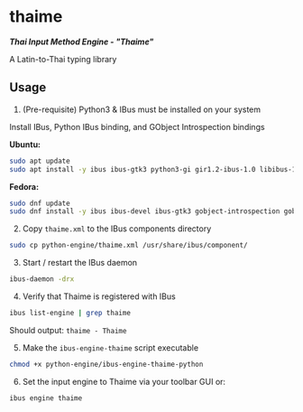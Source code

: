 # thaime

***Thai Input Method Engine - "Thaime"***

A Latin-to-Thai typing library

## Usage

1. (Pre-requisite) Python3 & IBus must be installed on your system

Install IBus, Python IBus binding, and GObject Introspection bindings

**Ubuntu:**

```bash
sudo apt update
sudo apt install -y ibus ibus-gtk3 python3-gi gir1.2-ibus-1.0 libibus-1.0-dev
```

**Fedora:**

```bash
sudo dnf update
sudo dnf install -y ibus ibus-devel ibus-gtk3 gobject-introspection gobject-introspection-devel python3-gobject-base python3-gobject-devel
```

2. Copy `thaime.xml` to the IBus components directory

```sh
sudo cp python-engine/thaime.xml /usr/share/ibus/component/
```

3. Start / restart the IBus daemon

```sh
ibus-daemon -drx
```

4. Verify that Thaime is registered with IBus

```sh
ibus list-engine | grep thaime
```

Should output: `thaime - Thaime`

5. Make the `ibus-engine-thaime` script executable

```sh
chmod +x python-engine/ibus-engine-thaime-python
```

6. Set the input engine to Thaime via your toolbar GUI or:

```sh
ibus engine thaime
```
